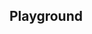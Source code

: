 <script setup>
import SwaggerUI from "@/swagger/view/SwaggerUI.vue"

import contactAllRecordsWithQueryJson from "@/swagger/json/contact/solr/all-record-with-query.json";
import contactAllRecordsJson from "@/swagger/json/contact/solr/all-record.json";
import contactAllRecordsWithCountryJson from "@/swagger/json/contact/solr/all-record-with-country.json";
import contactAllRecordsWithRegionJson from "@/swagger/json/contact/solr/all-record-with-region.json";
import contactAllRecordsWithSubFiltersJson from "@/swagger/json/contact/solr/all-record-with-subfilters.json";

import baseJson from "@/swagger/json/records/solr/base.json";

import { mergeSwaggerWithBase, deepClone } from "@/utils"

const swaggerSpecs = [
  { json: mergeSwaggerWithBase(deepClone(baseJson), contactAllRecordsJson, ['paths']) ,protected: false },
  { json: mergeSwaggerWithBase(deepClone(baseJson), contactAllRecordsWithCountryJson, ['paths']) ,protected: false },
  { json: mergeSwaggerWithBase(deepClone(baseJson), contactAllRecordsWithQueryJson, ['paths']) ,protected: false },
  { json: mergeSwaggerWithBase(deepClone(baseJson), contactAllRecordsWithRegionJson, ['paths']), protected: false },
  { json: mergeSwaggerWithBase(deepClone(baseJson), contactAllRecordsWithSubFiltersJson, ["paths"]), protected: false },
];
</script>

<!--@include: @/../components/records/solr.md-->

## Playground

<SwaggerUI :swaggerSpecs="swaggerSpecs"/>
